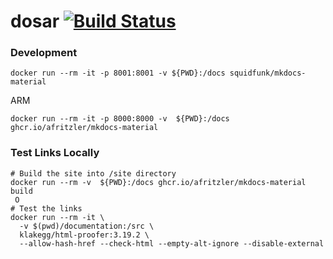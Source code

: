 # dosar [![Build Status](https://travis-ci.org/opensciencegrid/dosar.svg?branch=master)](https://travis-ci.org/opensciencegrid/dosar)

### Development

```shell
docker run --rm -it -p 8001:8001 -v ${PWD}:/docs squidfunk/mkdocs-material
```

ARM
```shell
docker run --rm -it -p 8000:8000 -v  ${PWD}:/docs ghcr.io/afritzler/mkdocs-material
```

### Test Links Locally
 
```shell
# Build the site into /site directory
docker run --rm -v  ${PWD}:/docs ghcr.io/afritzler/mkdocs-material build
 O
# Test the links
docker run --rm -it \
  -v $(pwd)/documentation:/src \
  klakegg/html-proofer:3.19.2 \
  --allow-hash-href --check-html --empty-alt-ignore --disable-external
```
